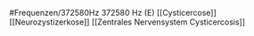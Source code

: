 #Frequenzen/372580Hz
372580 Hz (E)
[[Cysticercose]]
[[Neurozystizerkose]]
[[Zentrales Nervensystem Cysticercosis]]